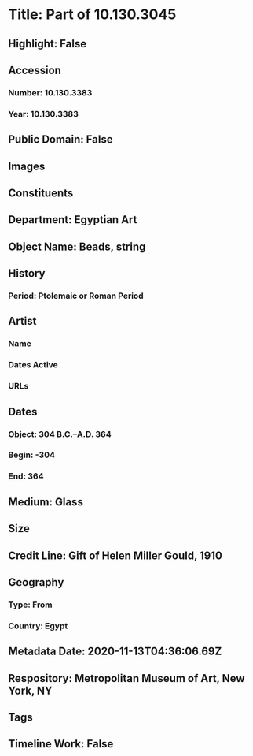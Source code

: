 # Title: Part of 10.130.3045
## Highlight: False
## Accession
### Number: 10.130.3383
### Year: 10.130.3383
## Public Domain: False
## Images
## Constituents
## Department: Egyptian Art
## Object Name: Beads, string
## History
### Period: Ptolemaic or Roman Period
## Artist
### Name
### Dates Active
### URLs
## Dates
### Object: 304 B.C.–A.D. 364
### Begin: -304
### End: 364
## Medium: Glass
## Size
## Credit Line: Gift of Helen Miller Gould, 1910
## Geography
### Type: From
### Country: Egypt
## Metadata Date: 2020-11-13T04:36:06.69Z
## Respository: Metropolitan Museum of Art, New York, NY
## Tags
## Timeline Work: False